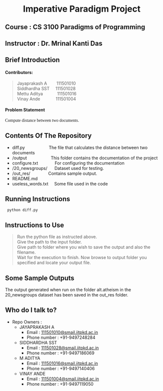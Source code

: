 # <center>Imperative Paradigm Project </center>
## Course : CS 3100 Paradigms of Programming

## Instructor : Dr. Mrinal Kanti Das
## Brief Introduction
#### Contributors: 
> Jayaprakash A &nbsp;&nbsp;&nbsp;&nbsp;&nbsp;&nbsp;&nbsp;111501010  
> Siddhardha SST&nbsp;&nbsp;&nbsp;&nbsp;&nbsp;111501028  
> Mettu Aditya&nbsp;&nbsp;&nbsp;&nbsp;&nbsp;&nbsp;&nbsp;&nbsp;&nbsp;&nbsp;&nbsp;&nbsp;111501016  
> Vinay Ande&nbsp;&nbsp;&nbsp;&nbsp;&nbsp;&nbsp;&nbsp;&nbsp;&nbsp; &nbsp;&nbsp;&nbsp;111501004  

#### Problem Statement
<span style="font-family: Calibri; font-size: 1em;">Compute distance between two documents.</span>

## Contents Of The Repository
* diff.py  &nbsp;&nbsp;&nbsp;&nbsp;&nbsp;&nbsp;&nbsp;&nbsp;&nbsp;&nbsp;&nbsp;&nbsp;&nbsp;&nbsp;&nbsp;&nbsp;&nbsp;&nbsp;&nbsp;The file that calculates the distance between two documents
* /output   &nbsp;&nbsp;&nbsp;&nbsp;&nbsp;&nbsp;&nbsp;&nbsp;&nbsp;&nbsp;&nbsp;&nbsp;&nbsp;&nbsp;&nbsp;&nbsp;&nbsp;&nbsp;&nbsp;This folder contains the documentation of the project
* configure.txt  &nbsp;&nbsp;&nbsp;&nbsp;&nbsp;&nbsp;&nbsp;&nbsp;&nbsp;&nbsp;&nbsp;&nbsp;&nbsp;For configuring the documentation
* /20_newsgroups/  &nbsp;&nbsp;&nbsp;&nbsp;&nbsp;Dataset used for testing.
* /out_res/  &nbsp;&nbsp;&nbsp;&nbsp;&nbsp;&nbsp;&nbsp;&nbsp;&nbsp;&nbsp;&nbsp;&nbsp;&nbsp;&nbsp;Contains sample output.
* README.md 
* useless_words.txt  &nbsp;&nbsp;&nbsp;&nbsp;Some file used in the code

## Running Instructions
``` python diff.py```
## Instructions to Use
> Run the python file as instructed above.  
> Give the path to the input folder.  
> Give path to folder where you wish to save the output and also the filename.  
> Wait for the execution to finish. Now browse to output folder you specified and locate your output file.  
## Some Sample Outputs
 The output generated when run on the folder alt.atheism in the 20_newsgroups dataset has been saved in the out_res folder.

## Who do I talk to?

* Repo Owners : 
	- JAYAPRAKASH A
    	- Email : 111501010@smail.iitpkd.ac.in
    	- Phone number : +91-9497248284
	- SIDDHARDHA SST
    	- Email : 111501028@smail.iitpkd.ac.in
    	- Phone number : +91-9497186069
	- M ADITYA
    	- Email : 111501016@smail.iitpkd.ac.in
    	- Phone number : +91-9497140406
	- VINAY ANDE
    	- Email : 111501004@smail.iitpkd.ac.in
    	- Phone number : +91-9497119050
